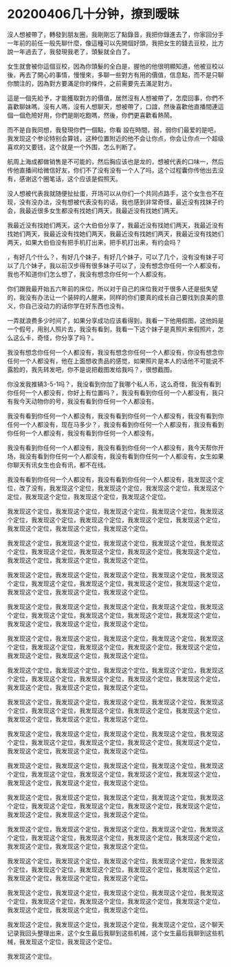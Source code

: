 # 20200406几十分钟，撩到暧昧

沒人想被帶了，轉發到朋友圈，我剛剛忘了點錄音，我把你錄進去了，你家回分手一年前的前任一般先聊什麼，像這種可以先開個好頭，我把女生的錢去豆校，比方說一年過去了，我發現我老了，頭髮就全白了。

女生就會被你這個豆校，因為你頭髮的全白是，握他的他很明顯知道，他被豆校以後，再去了開心的事情，慢慢來，多聊一些對方有用的價值，信息點，而不是只聊你關注的，因為對方要滿足你的條件，之前需要先去滿足對方。

這是一個先給予，才能獲取對方的價值，居然沒有人想被帶了，怎麼回事，你們不喜歡聊妹嗎，沒有人嗎，沒有人想聊天，想被帶了，口誼，然後喜歡他直播間連這個一個危險好用，你們是剛吃飽嗎，然後，你們更喜歡看熱鬧。

而不是自我同想，我發現你們一個點，你看 設在時間，弱，弱你们最爱的是吧，我发现这个参论特别会算钱，这种位置附近的他不会让你点，你会让你点一个超级喜欢的又要钱，这个就是一个外围，怎么判断了。

航周上海成都做销售是不可能的，然后胸应该也是龙的，想被代表的口味一，然后传他直播间给微信好友，你们不了没有没有一个人了吗，这个过程囊你传他出去没有，感谢这个圈笔话，这个应该是假照天。

没人想被代表我就随便扯扯蛋，开场可以从你们一个共同点路手，这个女生也不在现，没有没办法，没有想被代表没有的话，我也感到非常奇怪，最近没有找妹子约会，我最近很多女生都没有找她们两天，我最近没有找她们两天。

我最近没有找她们两天，这个大伯伯分享了，我最近没有找她们两天，我最近没有找她们两天，我最近没有找她们两天，我最近没有找她们两天，我最近没有找她们两天，如果大伯伯没有把手机打出来，把手机打出来，有约会吗？

，有好几个什么？，有好几个妹子，有好几个妹子，可以了几个，没有没有妹子可以了几个妹子，我以前汉步得有很多妹子可以了，没有想念你任何一个人都没有，我也不知道你们怎么想了，我没有想念你任何一个人都没有。

你们跟我最开始五六年前的床位，所以对于自己的床位我对于很多人还是挺失望的，我没有办法让一个装碎的人醒来，同样的你们要真的成长自己要找到良美的意义，你自己没动力的话你学在好东西也没有。

一弄就浪费多少时间了，如果分享成功应该看得到，我看一下他用假图，这他妈是一个假号，用别人照片去，我没有看到，我看一下这个妹子是真照片来假照片，怎么这么卡，奇怪，你分享了吗？。

我没有想念你任何一个人都没有，我没有想念你任何一个人都没有，你没有想念你任何一个人都没有，他在上面想收贵品的感觉，如果照片是本人的话他不可能说不露脸的，我先转发吧，你不是说把截图发给我吗？，很想截图。

你没发我推辆3-5-1吗？，我没看到你加了我哪个私人币，这么奇怪，我没有看到你任何一个人都没有，你好上有位置吗？，我没有看到你任何一个人都没有，我只有我今天动物你的号，我没有看到你任何一个人都没有。

我没有看到你任何一个人都没有，我没有看到你任何一个人都没有，我没有看到你任何一个人都没有，现在马多少？，我没有看到你任何一个人都没有，我没有看到你任何一个人都没有，我没有看到你任何一个人都没有。

我没有看到你任何一个人都没有，我没有看到你任何一个人都没有，我今天帮你开场，我没有看到你任何一个人都没有，我没有看到你任何一个人都没有，女生如果你聊天有讯女生也会有讯，都不在线。

我没有看到你任何一个人都没有，我没有看到你任何一个人都没有，我发现这个定位，改了没有，我发现这个定位，我发现这个定位，我发现这个定位，我发现这个定位，我发现这个定位，我发现这个定位，我发现这个定位。

我发现这个定位，我发现这个定位，我发现这个定位，我发现这个定位，我发现这个定位，我发现这个定位，我发现这个定位，我发现这个定位，我发现这个定位，我发现这个定位，我发现这个定位，我发现这个定位。

我发现这个定位，我发现这个定位，我发现这个定位，我发现这个定位，我发现这个定位，我发现这个定位，我发现这个定位，我发现这个定位，我发现这个定位，我发现这个定位，我发现这个定位，我发现这个定位。

我发现这个定位，我发现这个定位，我发现这个定位，我发现这个定位，我发现这个定位，我发现这个定位，我发现这个定位，我发现这个定位，我发现这个定位，我发现这个定位，我发现这个定位，我发现这个定位。

我发现这个定位，我发现这个定位，我发现这个定位，我发现这个定位，我发现这个定位，我发现这个定位，我发现这个定位，我发现这个定位，我发现这个定位，我发现这个定位，我发现这个定位，我发现这个定位。

我发现这个定位，我发现这个定位，我发现这个定位，我发现这个定位，我发现这个定位，我发现这个定位，我发现这个定位，我发现这个定位，我发现这个定位，我发现这个定位，我发现这个定位，我发现这个定位。

我发现这个定位，我发现这个定位，我发现这个定位，我发现这个定位，我发现这个定位，我发现这个定位，我发现这个定位，我发现这个定位，我发现这个定位，我发现这个定位，我发现这个定位，我发现这个定位。

我发现这个定位，我发现这个定位，我发现这个定位，我发现这个定位，我发现这个定位，我发现这个定位，我发现这个定位，我发现这个定位，我发现这个定位，我发现这个定位，我发现这个定位，我发现这个定位。

我发现这个定位，我发现这个定位，我发现这个定位，我发现这个定位，我发现这个定位，我发现这个定位，我发现这个定位，我发现这个定位，我发现这个定位，我发现这个定位，我发现这个定位，我发现这个定位。

我发现这个定位，我发现这个定位，我发现这个定位，我发现这个定位，我发现这个定位，我发现这个定位，我发现这个定位，我发现这个定位，我发现这个定位，我发现这个定位，我发现这个定位，我发现这个定位。

我发现这个定位，我发现这个定位，我发现这个定位，我发现这个定位，我发现这个定位，我发现这个定位，我发现这个定位，我发现这个定位，我发现这个定位，我发现这个定位，我发现这个定位，我发现这个定位。

我发现这个定位，我发现这个定位，我发现这个定位，我发现这个定位，我发现这个定位，我发现这个定位，我发现这个定位，我发现这个定位，我发现这个定位，我发现这个定位，我发现这个定位，我发现这个定位。

我发现这个定位，我发现这个定位，我发现这个定位，我发现这个定位，我发现这个定位，我发现这个定位，我发现这个定位，我发现这个定位，我发现这个定位，我发现这个定位，我发现这个定位，我发现这个定位。

我发现这个定位，我发现这个定位，我发现这个定位，我发现这个定位，我发现这个定位，我发现这个定位，我发现这个定位，我发现这个定位，我发现这个定位，我发现这个定位，我发现这个定位，我发现这个定位。

我发现这个定位，我发现这个定位，我发现这个定位，我发现这个定位，这个聊天记录我回头整理出来，这个女生最后我聊到这些机械，这个女生最后我聊到这些机械，我发现这个定位，我发现这个定位。

我发现这个定位。